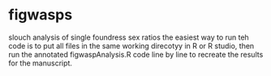 # figwasps
slouch analysis of single foundress sex ratios
the easiest way to run teh code is to put all files in the same working direcotyy in R or R studio, then run the annotated figwaspAnalysis.R code line by line to recreate the results for the manuscript. 
